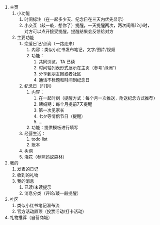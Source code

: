 1. 主页
	1. 小功能
		1. 时间标注（在一起多少天、纪念日在三天内优先显示）
		2. 小交互（敲一敲，想你了）提醒，一天提醒两次，两次间隔12小时，对方可以点开接受提醒，提醒结果会反馈给对方
	2. 主要功能
		1. 恋爱日记/点滴（一路走来）
			1. 内容：类似小红书发布笔记，文字/图片/视频
			2. 功能：
				1. 共同浏览，TA 已读
				2. 时间轴列表形式展示在主页（参考“绿洲”）
				3. 分享到朋友圈或者社区
				4. 通话不标题和时间到纪念日
		2. 纪念日（时刻）
			1. 内容：
				1. 在一起时刻（提醒方式：每个月一次推送，附送纪念方式推荐）
				2. 姨妈期：每个月提前7天提醒
				3. 第一次见家长
				4. 七夕等情侣节日（提醒）
				5. ...
			2. 功能：提供模板进行填写
		3. 经营生活：
			1. todo list
			2. 账本
		4. 树洞
		5. 浇花（参照蚂蚁森林）
2. 我的
	1. 发表的日记
	2. 收到的礼物
	3. 我的消息
		1. 已读/未读提示
		2. 消息分类（评论/敲一敲提醒）
3. 社区
	1. 类似小红书笔记瀑布流
	2. 官方活动置顶（投票活动/打卡活动）
4. 礼物推荐（自营商城）